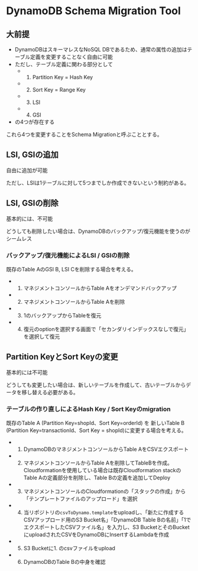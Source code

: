 # DynamoDB Schema Migration Tool

## 大前提
- DynamoDBはスキーマレスなNoSQL DBであるため、通常の属性の追加はテーブル定義を変更することなく自由に可能
- ただし、テーブル定義に関わる部分として
   - 1. Partition Key = Hash Key
   - 2. Sort Key = Range Key
   - 3. LSI
   - 4. GSI
- の4つが存在する

これら4つを変更することをSchema Migrationと呼ぶこととする。

## LSI, GSIの追加
自由に追加が可能

ただし、LSIは1テーブルに対して5つまでしか作成できないという制約がある。

## LSI, GSIの削除
基本的には、不可能

どうしても削除したい場合は、DynamoDBのバックアップ/復元機能を使うのがシームレス

### バックアップ/復元機能によるLSI / GSIの削除
既存のTable AのGSI B, LSI Cを削除する場合を考える。

- 1. マネジメントコンソールからTable Aをオンデマンドバックアップ
- 2. マネジメントコンソールからTable Aを削除
- 3. 1のバックアップからTableを復元
- 4. 復元のoptionを選択する画面で「セカンダリインデックスなしで復元」を選択して復元

## Partition KeyとSort Keyの変更
基本的には不可能

どうしても変更したい場合は、新しいテーブルを作成して、古いテーブルからデータを移し替える必要がある。

### テーブルの作り直しによるHash Key / Sort Keyのmigration
既存のTable A (Partition Key=shopId、Sort Key=orderId) を
新しいTable B (Partition Key=transactionId、Sort Key = shopId)に変更する場合を考える。

- 1. DynamoDBのマネジメントコンソールからTable AをCSVエクスポート
- 2. マネジメントコンソールからTable Aを削除してTableBを作成。Cloudformationを使用している場合は既存Cloudformation stackのTable Aの定義部分を削除し、Table Bの定義を追加してDeploy
- 3. マネジメントコンソールのCloudformationの「スタックの作成」から「テンプレートファイルのアップロード」を選択
- 4. 当リポジトリの`csvToDynamo.template`をuploadし、「新たに作成するCSVアップロード用のS3 Bucket名」「DynamoDB Table Bの名前」「1でエクスポートしたCSVファイル名」を入力し、S3 BucketとそのBucketにuploadされたCSVをDynamoDBにInsertするLambdaを作成
- 5. S3 Bucketに1. のcsvファイルをupload
- 6. DynamoDBのTable Bの中身を確認
